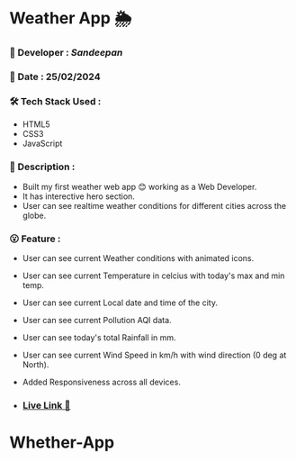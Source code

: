 # **Weather App** :sun_behind_rain_cloud:       

### :santa: Developer : _Sandeepan_
### :date: Date : 25/02/2024
### :hammer_and_wrench: Tech Stack Used : 
* HTML5
* CSS3
* JavaScript
### :memo: Description : 
* Built my first weather web app 😊 working as a Web Developer.
* It has interective hero section.
* User can see realtime weather conditions for different cities across the globe.
### :open_mouth: Feature : 
* User can see current Weather conditions with animated icons.
* User can see current Temperature in celcius with today's max and min temp. 
* User can see current Local date and time of the city.
* User can see current Pollution AQI data.
* User can see today's total Rainfall in mm.
* User can see current Wind Speed in km/h with wind direction (0 deg at North).
* Added Responsiveness across all devices.

* ### **<a href="https://weather-app-main-beta.vercel.app/" target="_blank">Live Link :rocket:</a>**
# Whether-App
